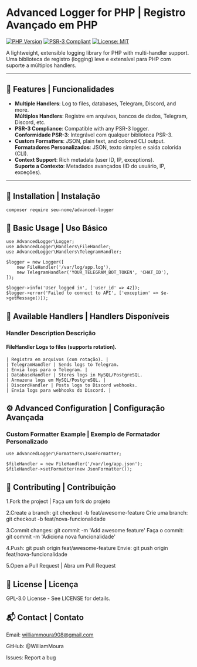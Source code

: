 # Advanced Logger for PHP | Registro Avançado em PHP

[![PHP Version](https://img.shields.io/badge/PHP-8.1%2B-blue.svg)](https://php.net)
[![PSR-3 Compliant](https://img.shields.io/badge/PSR--3-compliant-blueviolet.svg)](https://www.php-fig.org/psr/psr-3/)
[![License: MIT](https://img.shields.io/badge/License-MIT-green.svg)](LICENSE)

A lightweight, extensible logging library for PHP with multi-handler support.  
Uma biblioteca de registro (logging) leve e extensível para PHP com suporte a múltiplos handlers.

---

## 🌟 Features | Funcionalidades

- **Multiple Handlers**: Log to files, databases, Telegram, Discord, and more.  
  **Múltiplos Handlers**: Registre em arquivos, bancos de dados, Telegram, Discord, etc.
- **PSR-3 Compliance**: Compatible with any PSR-3 logger.  
  **Conformidade PSR-3**: Integrável com qualquer biblioteca PSR-3.
- **Custom Formatters**: JSON, plain text, and colored CLI output.  
  **Formatadores Personalizados**: JSON, texto simples e saída colorida (CLI).
- **Context Support**: Rich metadata (user ID, IP, exceptions).  
  **Suporte a Contexto**: Metadados avançados (ID do usuário, IP, exceções).

---

## 🚀 Installation | Instalação

```bash
composer require seu-nome/advanced-logger
```
## 📖 Basic Usage | Uso Básico
```
use AdvancedLogger\Logger;
use AdvancedLogger\Handlers\FileHandler;
use AdvancedLogger\Handlers\TelegramHandler;

$logger = new Logger([
    new FileHandler('/var/log/app.log'),
    new TelegramHandler('YOUR_TELEGRAM_BOT_TOKEN', 'CHAT_ID'),
]);

$logger->info('User logged in', ['user_id' => 42]);
$logger->error('Failed to connect to API', ['exception' => $e->getMessage()]);
```

## 🔧 Available Handlers | Handlers Disponíveis
### Handler	Description	Descrição
#### FileHandler	Logs to files (supports rotation).
```
| Registra em arquivos (com rotação). |
| TelegramHandler | Sends logs to Telegram.
| Envia logs para o Telegram. |
| DatabaseHandler | Stores logs in MySQL/PostgreSQL.
| Armazena logs em MySQL/PostgreSQL. |
| DiscordHandler | Posts logs to Discord webhooks.
| Envia logs para webhooks do Discord. |
```

## ⚙️ Advanced Configuration | Configuração Avançada
### Custom Formatter Example | Exemplo de Formatador Personalizado
```
use AdvancedLogger\Formatters\JsonFormatter;

$fileHandler = new FileHandler('/var/log/app.json');
$fileHandler->setFormatter(new JsonFormatter());
```
## 🤝 Contributing | Contribuição
1.Fork the project | Faça um fork do projeto

2.Create a branch: git checkout -b feat/awesome-feature
Crie uma branch: git checkout -b feat/nova-funcionalidade

3.Commit changes: git commit -m 'Add awesome feature'
Faça o commit: git commit -m 'Adiciona nova funcionalidade'

4.Push: git push origin feat/awesome-feature
Envie: git push origin feat/nova-funcionalidade

5.Open a Pull Request | Abra um Pull Request

## 📜 License | Licença
GPL-3.0 License - See LICENSE for details.

## 📬 Contact | Contato
Email: williammoura908@gmail.com

GitHub: @WilliamMoura

Issues: Report a bug